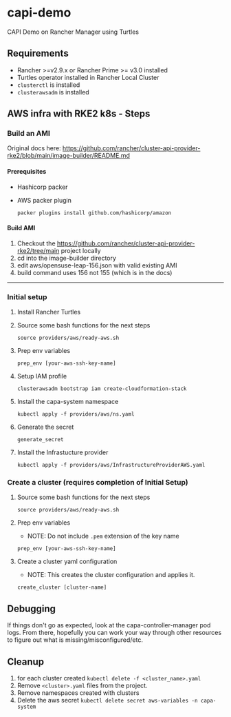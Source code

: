 # capi-demo
CAPI Demo on Rancher Manager using Turtles

## Requirements 

* Rancher >=v2.9.x or Rancher Prime >= v3.0 installed
* Turtles operator installed in Rancher Local Cluster
* `clusterctl` is installed 
* `clusterawsadm` is installed 

## AWS infra with RKE2 k8s - Steps

### Build an AMI
Original docs here: https://github.com/rancher/cluster-api-provider-rke2/blob/main/image-builder/README.md

#### Prerequisites
* Hashicorp packer
* AWS packer plugin 

    `packer plugins install github.com/hashicorp/amazon` 

#### Build AMI
1. Checkout the https://github.com/rancher/cluster-api-provider-rke2/tree/main project locally
1. cd into the image-builder directory
1. edit aws/opensuse-leap-156.json with valid existing AMI
1. build command uses 156 not 155 (which is in the docs)

---

### Initial setup

1. Install Rancher Turtles
1. Source some bash functions for the next steps

    `source providers/aws/ready-aws.sh`
1. Prep env variables

    `prep_env [your-aws-ssh-key-name]`
1. Setup IAM profile

    `clusterawsadm bootstrap iam create-cloudformation-stack`
1. Install the capa-system namespace

    `kubectl apply -f providers/aws/ns.yaml`
1. Generate the secret

    `generate_secret`

1. Install the Infrastucture provider

    `kubectl apply -f providers/aws/InfrastructureProviderAWS.yaml`

### Create a cluster (requires completion of Initial Setup)

1. Source some bash functions for the next steps

    `source providers/aws/ready-aws.sh`
1. Prep env variables 
    * NOTE: Do not include `.pem` extension of the key name

    `prep_env [your-aws-ssh-key-name]`
1. Create a cluster yaml configuration
    * NOTE: This creates the cluster configuration and applies it.

    `create_cluster [cluster-name]`

## Debugging

If things don't go as expected, look at the capa-controller-manager pod logs. From there, hopefully you can work your way through other resources to figure out what is missing/misconfigured/etc.

## Cleanup

1. for each cluster created `kubectl delete -f <cluster_name>.yaml`
1. Remove `<cluster>.yaml` files from the project.
1. Remove namespaces created with clusters
1. Delete the aws secret `kubectl delete secret aws-variables -n capa-system`
